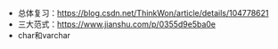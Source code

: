- 总体复习：https://blog.csdn.net/ThinkWon/article/details/104778621
- 三大范式：https://www.jianshu.com/p/0355d9e5ba0e
- char和varchar